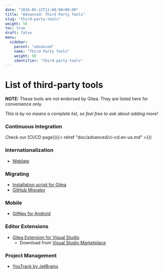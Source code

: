```yaml
---
date: "2018-05-22T11:00:00+00:00"
title: "Advanced: Third Party Tools"
slug: "third-party-tools"
weight: 50
toc: true
draft: false
menu:
  sidebar:
    parent: "advanced"
    name: "Third Party Tools"
    weight: 50
    identifier: "third-party-tools"
---
```


# List of third-party tools
**NOTE:** These tools are not endorsed by Gitea. They are listed here for convenience only.

*This is by no means a complete list, so feel free to ask about adding more!*

### Continuous Integration

Check our [CI/CD page]({{< relref "doc/advanced/ci-cd.en-us.md" >}})

### Internationalization 
* [Weblate](https://docs.weblate.org/en/latest/admin/continuous.html#gitea-setup)

### Migrating
* [Installation script for Gitea](https://git.coolaj86.com/coolaj86/gitea-installer.sh)  
* [GitHub Migrator](https://gitea.com/gitea/migrator)


### Mobile
* [GitNex for Android](https://gitlab.com/mmarif4u/gitnex)

###  Editor Extensions
* [Gitea Extension for Visual Studio](https://github.com/maikebing/Gitea.VisualStudio)
   * Download from [Visual Studio Marketplace](https://marketplace.visualstudio.com/items?itemName=MysticBoy.GiteaExtensionforVisualStudio)
 
### Project Management
* [YouTrack by JetBrains](https://blog.jetbrains.com/youtrack/2019/12/whats-new-in-youtrack-2019-3/)
